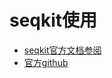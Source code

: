 # seqkit使用
- [seqkit官方文档参阅](https://bioinf.shenwei.me/seqkit/)
- [官方github](https://github.com/shenwei356/seqkit)

